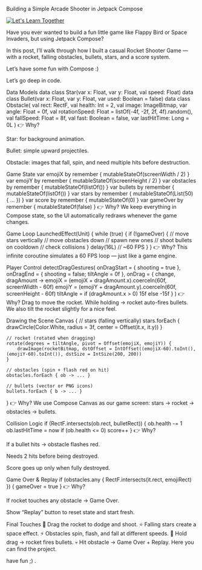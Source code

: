Building a Simple Arcade Shooter in Jetpack Compose

[![Let's Learn Together](http://img.youtube.com/vi/uzrzJvJSHgI/0.jpg)](https://youtube.com/shorts/uzrzJvJSHgI "Let's Learn Together")

Have you ever wanted to build a fun little game like Flappy Bird or Space Invaders, but using Jetpack Compose?

In this post, I’ll walk through how I built a casual Rocket Shooter Game — with a rocket, falling obstacles, bullets, stars, and a score system.

Let’s have some fun with Compose :)

Let’s go deep in code.

Data Models
data class Star(var x: Float, var y: Float, val speed: Float)
data class Bullet(var x: Float, var y: Float, var used: Boolean = false)
data class Obstacle(
    val rect: RectF,
    val health: Int = 2,
    val image: ImageBitmap,
    var angle: Float = 0f,
    val rotationSpeed: Float = listOf(-4f, -2f, 2f, 4f).random(),
    val fallSpeed: Float = 8f,
    val fast: Boolean = false,
    var lastHitTime: Long = 0L
)
👉 Why?

Star: for background animation.

Bullet: simple upward projectiles.

Obstacle: images that fall, spin, and need multiple hits before destruction.

Game State
var emojiX by remember { mutableStateOf(screenWidth / 2) }
var emojiY by remember { mutableStateOf(screenHeight / 2) }
var obstacles by remember { mutableStateOf(listOf<Obstacle>()) }
var bullets by remember { mutableStateOf(listOf<Bullet>()) }
var stars by remember { mutableStateOf(List(50) { ... }) }
var score by remember { mutableStateOf(0) }
var gameOver by remember { mutableStateOf(false) }
👉 Why?
We keep everything in Compose state, so the UI automatically redraws whenever the game changes.

Game Loop
LaunchedEffect(Unit) {
    while (true) {
        if (!gameOver) {
            // move stars vertically
            // move obstacles down
            // spawn new ones
            // shoot bullets on cooldown
            // check collisions
        }
        delay(16L) // ~60 FPS
    }
}
👉 Why?
This infinite coroutine simulates a 60 FPS loop — just like a game engine.

Player Control
detectDragGestures(
    onDragStart = { shooting = true },
    onDragEnd = { shooting = false; tiltAngle = 0f },
    onDrag = { change, dragAmount ->
        emojiX = (emojiX + dragAmount.x).coerceIn(60f, screenWidth - 60f)
        emojiY = (emojiY + dragAmount.y).coerceIn(60f, screenHeight - 60f)
        tiltAngle = if (dragAmount.x > 0) 15f else -15f
    }
)
👉 Why?
Drag to move the rocket. While holding → rocket auto-fires bullets. We also tilt the rocket slightly for a nice feel.

Drawing the Scene
Canvas {
    // stars (falling vertically)
    stars.forEach { drawCircle(Color.White, radius = 3f, center = Offset(it.x, it.y)) }

    // rocket (rotated when dragging)
    rotate(degrees = tiltAngle, pivot = Offset(emojiX, emojiY)) {
        drawImage(rocketBitmap, dstOffset = IntOffset((emojiX-60).toInt(), (emojiY-60).toInt()), dstSize = IntSize(200, 200))
    }

    // obstacles (spin + flash red on hit)
    obstacles.forEach { ob -> ... }

    // bullets (vector or PNG icons)
    bullets.forEach { b -> ... }
}
👉 Why?
We use Compose Canvas as our game screen: stars → rocket → obstacles → bullets.

Collision Logic
if (RectF.intersects(ob.rect, bulletRect)) {
    ob.health -= 1
    ob.lastHitTime = now
    if (ob.health <= 0) score++
}
👉 Why?

If a bullet hits → obstacle flashes red.

Needs 2 hits before being destroyed.

Score goes up only when fully destroyed.

Game Over & Replay
if (obstacles.any { RectF.intersects(it.rect, emojiRect) }) {
    gameOver = true
}
👉 Why?

If rocket touches any obstacle → Game Over.

Show “Replay” button to reset state and start fresh.

Final Touches
🚀 Drag the rocket to dodge and shoot.
⭐ Falling stars create a space effect.
⚡ Obstacles spin, flash, and fall at different speeds.
🔫 Hold drag → rocket fires bullets.
💀 Hit obstacle → Game Over + Replay.
Here you can find the project.

have fun ;) .



